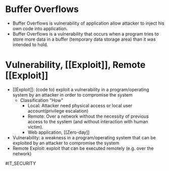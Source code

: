 # Buffer Overflows
* Buffer Overflows is vulnerability of application allow attacker to inject his own code into application.
* Buffer Overflows is a vulnerability that occurs when a program tries to store more data in a buffer (temporary data storage area) than it was intended to hold.

# Vulnerability, [[Exploit]], Remote [[Exploit]]
* [[Exploit]]: (code to) exploit a vulnerability in a program/operating system by an attacker in order to compromise the system
	* Classification "How"
		* Local: Attacker need physical access or local user account(privilege escalation)
		* Remote: Over a network without the necessity of previous access to the system (and without interaction with human victim).
		* Web application, [[Zero-day]]
* Vulnerability: a weakness in a program/operating system that can be exploited by an attacker to compromise the system
* Remote Exploit: exploit that can be executed remotely (e.g. over the network)


#IT_SECURITY 